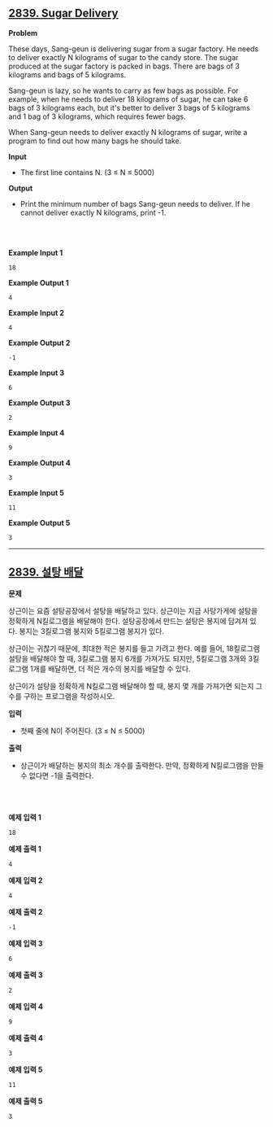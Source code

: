## [2839. Sugar Delivery](https://www.acmicpc.net/problem/2839)

**Problem**

These days, Sang-geun is delivering sugar from a sugar factory. He needs to deliver exactly N kilograms of sugar to the candy store. The sugar produced at the sugar factory is packed in bags. There are bags of 3 kilograms and bags of 5 kilograms.

Sang-geun is lazy, so he wants to carry as few bags as possible. For example, when he needs to deliver 18 kilograms of sugar, he can take 6 bags of 3 kilograms each, but it's better to deliver 3 bags of 5 kilograms and 1 bag of 3 kilograms, which requires fewer bags.

When Sang-geun needs to deliver exactly N kilograms of sugar, write a program to find out how many bags he should take.

**Input**

- The first line contains N. (3 ≤ N ≤ 5000)

**Output**

- Print the minimum number of bags Sang-geun needs to deliver. If he cannot deliver exactly N kilograms, print -1.

<br/>
<br/>

**Example Input 1**

```
18
```

**Example Output 1**

```
4
```

**Example Input 2**

```
4
```

**Example Output 2**

```
-1
```

**Example Input 3**

```
6
```

**Example Output 3**

```
2
```

**Example Input 4**

```
9
```

**Example Output 4**

```
3
```

**Example Input 5**

```
11
```

**Example Output 5**

```
3
```

<hr/>

## [2839. 설탕 배달](https://www.acmicpc.net/problem/2839)

**문제**

상근이는 요즘 설탕공장에서 설탕을 배달하고 있다. 상근이는 지금 사탕가게에 설탕을 정확하게 N킬로그램을 배달해야 한다. 설탕공장에서 만드는 설탕은 봉지에 담겨져 있다. 봉지는 3킬로그램 봉지와 5킬로그램 봉지가 있다.

상근이는 귀찮기 때문에, 최대한 적은 봉지를 들고 가려고 한다. 예를 들어, 18킬로그램 설탕을 배달해야 할 때, 3킬로그램 봉지 6개를 가져가도 되지만, 5킬로그램 3개와 3킬로그램 1개를 배달하면, 더 적은 개수의 봉지를 배달할 수 있다.

상근이가 설탕을 정확하게 N킬로그램 배달해야 할 때, 봉지 몇 개를 가져가면 되는지 그 수를 구하는 프로그램을 작성하시오.

**입력**

- 첫째 줄에 N이 주어진다. (3 ≤ N ≤ 5000)

**출력**

- 상근이가 배달하는 봉지의 최소 개수를 출력한다. 만약, 정확하게 N킬로그램을 만들 수 없다면 -1을 출력한다.

<br/>
<br/>

**예제 입력 1**

```
18
```

**예제 출력 1**

```
4
```

**예제 입력 2**

```
4
```

**예제 출력 2**

```
-1
```

**예제 입력 3**

```
6
```

**예제 출력 3**

```
2
```

**예제 입력 4**

```
9
```

**예제 출력 4**

```
3
```

**예제 입력 5**

```
11
```

**예제 출력 5**

```
3
```
